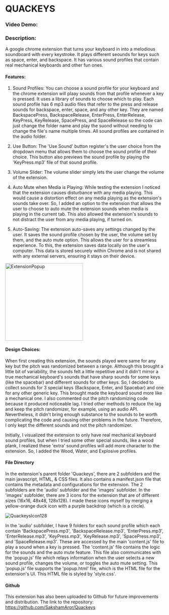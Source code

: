# QUACKEYS
### Video Demo:  [<URL HERE>](https://youtu.be/cRm7Iqjm92c)
### Description:
A google chrome extension that turns your keyboard in into a melodious soundboard with every keystroke. It plays different seounds for keys such as space, enter, and backspace. It has various sound profiles that contain real mechanical keyboards and other fun ones.

#### Features:
1) Sound Profiles:
You can choose a sound profile for your keyboard and the chrome extension will plaay sounds from that profile whenever a key is pressed. It uses a library of sounds to choose which to play. Each sound profile has 6 mp3 audio files that refer to the press and release sounds for backspace, enter, space, and any other key. They are named BackspacePress, BackspaceRelease, EnterPress, EnterRelease, KeyPress, KeyRelease, SpacePress, and SpaceRelease so the code can just change the folder name and play the suond without needing to change the file's name multiple times. All sound profiles are contained in the audio folder.

2) Use Button:
The 'Use Sound' button register's the user choice from the dropdown menu that allows them to choose the sound profile of their choice. This button also previews the sound profile by playing the 'KeyPress.mp3' file of that sound profile.

3) Volume Slider:
The volume slider simply lets the user change the volume of the extension.

4) Auto Mute when Media is Playing:
While testing the extension I noticed that the extension causes disturbance with any media playing. This would cause a distortion effect on any media playing as the extension's sounds take over. So, I added an option to the extension that allows the user to choose to auto mute the extension sounds when media is playing in the current tab. This also allowed the extension's sounds to not distract the user from any media playing, if turned on.

5) Auto-Saving:
The extension auto-saves any settings changed by the user. It saves the sound profile chosen by the user, the volume set by them, and the auto mute option. This allows the user for a streamless experience. To this, the extension saves data locally on the user's computer. This data is stored securely within Chrome and is not shared with any external servers, ensuring it stays on their device.

<img width="246" alt="ExtensionPopup" src="https://github.com/user-attachments/assets/bafadc16-6259-4792-bfe4-bb55bff0c318">

#### Design Choices:
When first creating this extension, the sounds played were same for any key but the pitch was randomized between a range. Although this brought a little bit of variability, the sounds felt a little repetitive and it didn't mirror a true mechanical keyboard's sounds that have sharp sounds for some keys (like the spacebar) and different sounds for other keys. So, I decided to collect sounds for 3 special keys (Backspace, Enter, and Spacebar) and one for any other generic key. This brought made the keyboard sound more like a mechanical one. I also commented out the pitch randomizing code because it produced noticeable lag. I tried other methods to reduce the lag and keep the pitch randomizer, for example, using an audio API. Nevertheless, it didn't bring enough substance to the sounds to be worth complicating the code and causing other problems in the future. Therefore, I only kept the different sounds and not the pitch randomizer.

Initially, I visualized the extension to only have real mechanical keyboard sound profiles, but when I tried some other special sounds, like a wood plank, I realized these 'extra' sound profiles will add more character to the extension. So, I added the Wood, Water, and Explosive profiles.

#### File Directory
In the extension's parent folder 'Quackeys', there are 2 subfolders and the main javascript, HTML, & CSS files. It also contains a manifest.json file that contains the metadata and configurations for the extension. The 2 subfolders are the 'audio' subfolder and the 'images' subfolder. In the 'images' subfolder, there are 3 icons for the extension that are of different sizes (16x16, 48x48, 128x128). I made these icons myself by merging a yellow-orange duck icon with a purple backdrop (which is a circle).

![QuackeysIcon128](https://github.com/user-attachments/assets/4a03f0e5-cb13-4ea3-873c-fe1a822bb510)

In the 'audio' subfolder, I have 9 folders for each sound profile which each contain 'BackspacePress.mp3', 'BackspaceRelease.mp3', 'EnterPress.mp3', 'EnterRelease.mp3', 'KeyPress.mp3', 'KeyRelease.mp3', 'SpacePress.mp3', and 'SpaceRelease.mp3'. These are accessed by the main 'content.js' file to play a sound when a key is pressed. The 'content.js' file contains the logic for the sounds and the auto mute feature. This file also communicates with the 'popup.js' file which relays information when the user selects a new sound profile, changes the volume, or toggles the auto mute setting. This 'popup.js' file supports the 'popup.html' file, which is the HTML file for the extension's UI. This HTML file is styled by 'style.css'.

#### Github
This extension has also been uploaded to Github for future improvements and distribution. The link to the repository: https://github.com/SakshamAror/Quackeys
